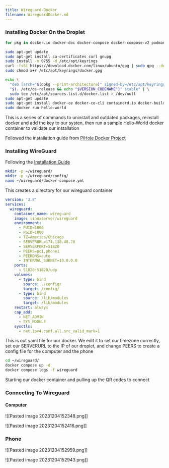 ```yaml
---
title: Wireguard-Docker
filename: WireguardDocker.md
--- 
```

### Installing Docker On the Droplet
```bash
for pkg in docker.io docker-doc docker-compose docker-compose-v2 podman-docker containerd runc; do sudo apt-get remove $pkg; done

sudo apt-get update
sudo apt-get install ca-certificates curl gnupg
sudo install -m 0755 -d /etc/apt/keyrings
curl -fsSL https://download.docker.com/linux/ubuntu/gpg | sudo gpg --dearmor -o /etc/apt/keyrings/docker.gpg
sudo chmod a+r /etc/apt/keyrings/docker.gpg

echo \
  "deb [arch="$(dpkg --print-architecture)" signed-by=/etc/apt/keyrings/docker.gpg] https://download.docker.com/linux/ubuntu \
  "$(. /etc/os-release && echo "$VERSION_CODENAME")" stable" | \
  sudo tee /etc/apt/sources.list.d/docker.list > /dev/null
sudo apt-get update
sudo apt-get install docker-ce docker-ce-cli containerd.io docker-buildx-plugin docker-compose-plugin
sudo docker run hello-world
```

This is a series of commands to uninstall and outdated packages, reinstall docker and add the key to our systen, then run a sample Hello-World docker container to validate our installation 

Followed the installation guide from [PiHole Docker Project](https://nsr3953.github.io/DockerProject)

### Installing WireGuard

Following the [Installation Guide](https://thematrix.dev/setup-wireguard-vpn-server-with-docker/)

```bash
mkdir -p ~/wireguard/
mkdir -p ~/wireguard/config/
nano ~/wireguard/docker-compose.yml
```
This creates a directory for our wireguard container 


```yml
version: '3.8'
services:
  wireguard:
    container_name: wireguard
    image: linuxserver/wireguard
    environment:
      - PUID=1000
      - PGID=1000
      - TZ=America/Chicago
      - SERVERURL=174.138.48.78
      - SERVERPORT=51820
      - PEERS=pc1,phone1
      - PEERDNS=auto
      - INTERNAL_SUBNET=10.0.0.0
    ports:
      - 51820:51820/udp
    volumes:
      - type: bind
        source: ./config/
        target: /config/
      - type: bind
        source: /lib/modules
        target: /lib/modules
    restart: always
    cap_add:
      - NET_ADMIN
      - SYS_MODULE
    sysctls:
      - net.ipv4.conf.all.src_valid_mark=1
```
This is out yaml file for our docker. We edit it to set our timezone correctly, set our SERVERURL to the IP of our droplet, and change PEERS to create a config file for the computer and the phone


```bash
cd ~/wireguard/
docker compose up -d
docker compose logs -f wireguard
```
Starting our docker container and pulling up the QR codes to connect 


### Connecting To Wireguard

#### Computer

![[Pasted image 20231204152348.png]]

![[Pasted image 20231204152416.png]]

### Phone 

![[Pasted image 20231204152959.png]]

![[Pasted image 20231204152943.png]]

